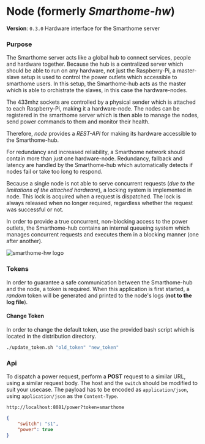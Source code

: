# Node (formerly *Smarthome-hw*)
**Version**: `0.3.0`
 Hardware interface for the Smarthome server
 
 ### Purpose
 The Smarthome server acts like a global hub to connect services, people and hardware together.
 Because the hub is a centralized server which should be able to run on any hardware, not just the Raspberry-Pi, a master-slave setup is used to control the power outlets which accessible to smarthome users. In this setup, the Smarthome-hub acts as the master which is able to orchistrate the slaves, in this case the hardware-nodes.
 
 The 433mhz sockets are controlled by a physical sender which is attached to each Raspberry-Pi, making it a hardware-node.
 The nodes can be registered in the smarthome server which is then able to manage the nodes, send power commands to them and monitor their health.
 
 Therefore, *node*  provides a *REST-API* for making its hardware accessible to the Smarthome-hub.
 
 For redundancy and increased reliability, a Smarthome network should contain more than just one hardware-node.
 Redundancy, fallback and latency are handled by the Smarthome-hub which automatically detects if nodes fail or take too long to respond.
 
Because a single node is not able to serve concurrent requests (*due to the limitations of the attached hardware*), a locking system is implemented in node.
This lock is acquired when a request is dispatched.
The lock is always released when no longer required, regardless whether the request was successful or not.

In order to provide a true concurrent, non-blocking access to the power outlets, the Smarthome-hub contains an internal queueing system which manages concurrent requests and executes them in a blocking manner (one after another).

![smarthome-hw logo](./icon/readme.png)

### Tokens
In order to guarantee a safe communication between the Smarthome-hub and the node, a token is required.
When this application is first started, a *random* token will be generated and printed to the node's logs (**not to the log file**).
#### Change Token
In order to change the default token, use the provided bash script which is located in the distribution directory.
```bash
./update_token.sh "old_token" "new_token"
```

### Api
To dispatch a power request, perform a **POST** request to a similar URL, using a similar request body.
The host and the `switch` should be modified to suit your usecase.
The payload has to be encoded as `application/json`, using `application/json` as the `Content-Type`.
```
http://localhost:8081/power?token=smarthome
```

```json
{
	"switch": "s1",
	"power": true
}
```
